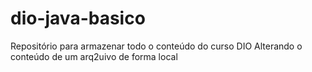 # dio-java-basico
Repositório para armazenar todo o conteúdo do curso DIO
Alterando o conteúdo de um arq2uivo de forma local
